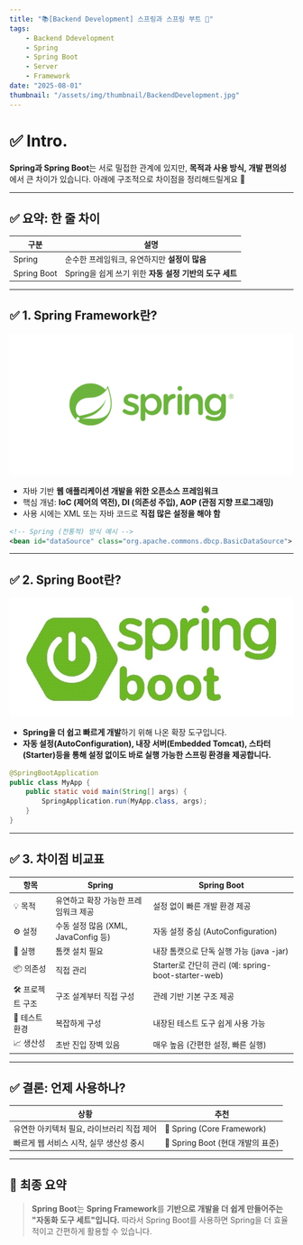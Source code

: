 ```yaml
---
title: "📚[Backend Development] 스프링과 스프링 부트 🙌"
tags:
    - Backend Ddevelopment
    - Spring
    - Spring Boot
    - Server
    - Framework
date: "2025-08-01"
thumbnail: "/assets/img/thumbnail/BackendDevelopment.jpg"
---
```


# ✅ Intro.
**Spring과 Spring Boot**는 서로 밀접한 관계에 있지만, **목적과 사용 방식, 개발 편의성**에서 큰 차이가 있습니다.
아래에 구조적으로 차이점을 정리해드릴게요 🙌

---

## ✅ 요약: 한 줄 차이

| 구분 | 설명 |
| -------- | -------- |
| Spring | 순수한 프레임워크, 유연하지만 **설정이 많음** |
| Spring Boot | Spring을 쉽게 쓰기 위한 **자동 설정 기반의 도구 세트** |

---

## ✅ 1. Spring Framework란?

<img src = "https://github.com/devKobe24/images2/blob/main/spring.png?raw=true">

- 자바 기반 **웹 애플리케이션 개발을 위한 오픈소스 프레임워크**
- 핵심 개념: **IoC (제어의 역전), DI (의존성 주입), AOP (관점 지향 프로그래밍)**
- 사용 시에는 XML 또는 자바 코드로 **직접 많은 설정을 해야 함**

```xml
<!-- Spring (전통적) 방식 예시 -->
<bean id="dataSource" class="org.apache.commons.dbcp.BasicDataSource">...</bean>
```

---

## ✅ 2. Spring Boot란?

<img src = "https://github.com/devKobe24/images2/blob/main/spring-boot.png?raw=true">

- **Spring을 더 쉽고 빠르게 개발**하기 위해 나온 확장 도구입니다.
- **자동 설정(AutoConfiguration), 내장 서버(Embedded Tomcat), 스타터(Starter)등을 통해 설정 없이도 바로 실행 가능한 스프링 환경을 제공합니다.**

```java
@SpringBootApplication
public class MyApp {
    public static void main(String[] args) {
        SpringApplication.run(MyApp.class, args);
    }
}
```

---

## ✅ 3. 차이점 비교표

| 항목 | Spring | Spring Boot |
| -------- | -------- | -------- |
| 💡 목적 | 유연하고 확장 가능한 프레임워크 제공 | 설정 없이 빠른 개발 환경 제공|
| ⚙️ 설정 | 수동 설정 많음 (XML, JavaConfig 등) | 자동 설정 중심 (AutoConfiguration) |
| 🚀 실행 | 톰캣 설치 필요 | 내장 톰캣으로 단독 실행 가능 (java -jar) |
| 📦 의존성 | 직접 관리 | Starter로 간단히 관리 (예: spring-boot-starter-web) |
| 🛠️ 프로젝트 구조 | 구조 설계부터 직접 구성 | 관례 기반 기본 구조 제공 |
| 🧪 테스트 환경 | 복잡하게 구성 | 내장된 테스트 도구 쉽게 사용 가능 |
| 📈 생산성 | 초반 진입 장벽 있음 | 매우 높음 (간편한 설정, 빠른 실행) |

---

## ✅ 결론: 언제 사용하나?

| 상황 | 추천 |
| -------- | -------- |
| 유연한 아키텍처 필요, 라이브러리 직접 제어 | 🔹 Spring (Core Framework) |
| 빠르게 웹 서비스 시작, 실무 생산성 중시 | 🔸 Spring Boot (현대 개발의 표준) |

---

## 🎯 최종 요약

> **Spring Boot**는 **Spring Framework**를 **기반으로 개발을 더 쉽게 만들어주는 "자동화 도구 세트"입니다.**
> 따라서 Spring Boot를 사용하면 Spring을 더 효율적이고 간편하게 활용할 수 있습니다.
